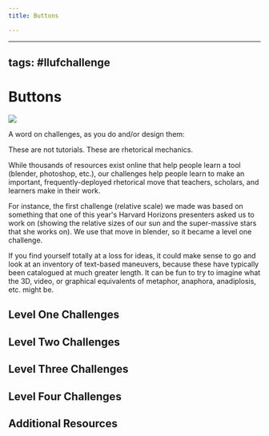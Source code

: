 ```yaml
---
title: Buttons

---
```


---
tags: #llufchallenge
---


# Buttons


![](https://i.imgur.com/XHz3NBf.png)

A word on challenges, as you do and/or design them:

These are not tutorials. These are rhetorical mechanics. 

While thousands of resources exist online that help people learn a tool (blender, photoshop, etc.), our challenges help people learn to make an important, frequently-deployed rhetorical move that teachers, scholars, and learners make in their work.

For instance, the first challenge (relative scale) we made was based on something that one of this year's Harvard Horizons presenters asked us to work on (showing the relative sizes of our sun and the super-massive stars that she works on). We use that move in blender, so it became a level one challenge. 

If you find yourself totally at a loss for ideas, it could make sense to go and look at an inventory of text-based maneuvers, because these have typically been catalogued at much greater length. It can be fun to try to imagine what the 3D, video, or graphical equivalents of metaphor, anaphora, anadiplosis, etc. might be.



## Level One Challenges 

## Level Two Challenges 

## Level Three Challenges 

## Level Four Challenges 

## Additional Resources
